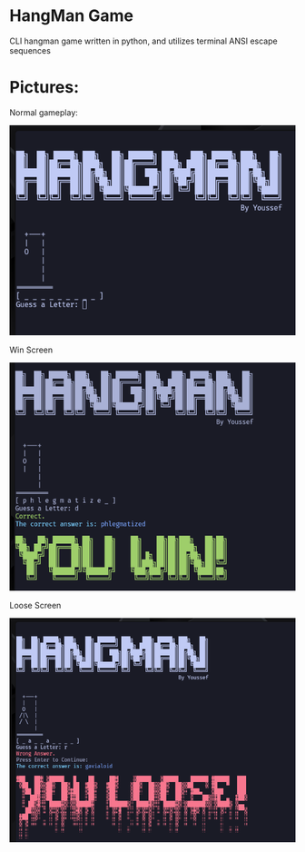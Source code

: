 # HangMan Game

CLI hangman game written in python, and utilizes terminal ANSI escape sequences



# Pictures:

Normal gameplay:

![gameplay.png](./assets/gameplay.png)

Win Screen

![win_screen.png](./assets/win_screen.png)

Loose Screen

![loose_screen.png](./assets/loose_screen.png)


